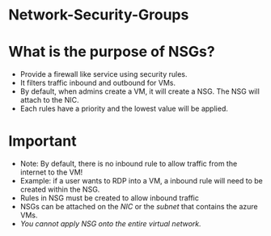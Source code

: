 # Network-Security-Groups

# What is the purpose of NSGs?
- Provide a firewall like service using security rules.
- It filters traffic inbound and outbound for VMs.
- By default, when admins create a VM, it will create a NSG. The NSG will attach to the NIC.
- Each rules have a priority and the lowest value will be applied.

# Important
- Note: By default, there is no inbound rule to allow traffic from the internet to the VM!
- Example: if a user wants to RDP into a VM, a inbound rule will need to be created within the NSG.
- Rules in NSG must be created to allow inbound traffic
- NSGs can be attached on the <em> NIC </em> or the <em> subnet </em> that contains the azure VMs.
- <em> You cannot apply NSG onto the entire virtual network. </em>



